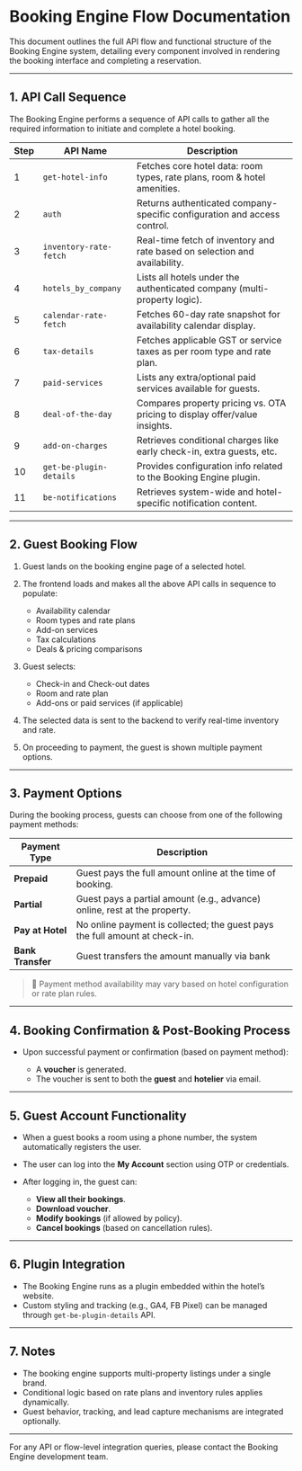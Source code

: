 # Booking Engine Flow Documentation

This document outlines the full API flow and functional structure of the Booking Engine system, detailing every component involved in rendering the booking interface and completing a reservation.

---

## 1. API Call Sequence

The Booking Engine performs a sequence of API calls to gather all the required information to initiate and complete a hotel booking.

| Step | API Name                | Description                                                                |
| ---- | ----------------------- | -------------------------------------------------------------------------- |
| 1    | `get-hotel-info`        | Fetches core hotel data: room types, rate plans, room & hotel amenities.   |
| 2    | `auth`                  | Returns authenticated company-specific configuration and access control.   |
| 3    | `inventory-rate-fetch`  | Real-time fetch of inventory and rate based on selection and availability. |
| 4    | `hotels_by_company`     | Lists all hotels under the authenticated company (multi-property logic).   |
| 5    | `calendar-rate-fetch`   | Fetches 60-day rate snapshot for availability calendar display.            |
| 6    | `tax-details`           | Fetches applicable GST or service taxes as per room type and rate plan.    |
| 7    | `paid-services`         | Lists any extra/optional paid services available for guests.               |
| 8    | `deal-of-the-day`       | Compares property pricing vs. OTA pricing to display offer/value insights. |
| 9    | `add-on-charges`        | Retrieves conditional charges like early check-in, extra guests, etc.      |
| 10   | `get-be-plugin-details` | Provides configuration info related to the Booking Engine plugin.          |
| 11   | `be-notifications`      | Retrieves system-wide and hotel-specific notification content.             |

---

## 2. Guest Booking Flow

1. Guest lands on the booking engine page of a selected hotel.
2. The frontend loads and makes all the above API calls in sequence to populate:

   * Availability calendar
   * Room types and rate plans
   * Add-on services
   * Tax calculations
   * Deals & pricing comparisons
3. Guest selects:

   * Check-in and Check-out dates
   * Room and rate plan
   * Add-ons or paid services (if applicable)
4. The selected data is sent to the backend to verify real-time inventory and rate.
5. On proceeding to payment, the guest is shown multiple payment options.

---

## 3. Payment Options

During the booking process, guests can choose from one of the following payment methods:

| Payment Type      | Description                                                                 |
| ----------------- | --------------------------------------------------------------------------- |
| **Prepaid**       | Guest pays the full amount online at the time of booking.                   |
| **Partial**       | Guest pays a partial amount (e.g., advance) online, rest at the property.   |
| **Pay at Hotel**  | No online payment is collected; the guest pays the full amount at check-in. |
| **Bank Transfer** | Guest transfers the amount manually via bank                                |

> 📌 Payment method availability may vary based on hotel configuration or rate plan rules.

---

## 4. Booking Confirmation & Post-Booking Process

* Upon successful payment or confirmation (based on payment method):

  * A **voucher** is generated.
  * The voucher is sent to both the **guest** and **hotelier** via email.

---

## 5. Guest Account Functionality

* When a guest books a room using a phone number, the system automatically registers the user.
* The user can log into the **My Account** section using OTP or credentials.
* After logging in, the guest can:

  * **View all their bookings**.
  * **Download voucher**.
  * **Modify bookings** (if allowed by policy).
  * **Cancel bookings** (based on cancellation rules).

---

## 6. Plugin Integration

* The Booking Engine runs as a plugin embedded within the hotel’s website.
* Custom styling and tracking (e.g., GA4, FB Pixel) can be managed through `get-be-plugin-details` API.

---

## 7. Notes

* The booking engine supports multi-property listings under a single brand.
* Conditional logic based on rate plans and inventory rules applies dynamically.
* Guest behavior, tracking, and lead capture mechanisms are integrated optionally.

---

For any API or flow-level integration queries, please contact the Booking Engine development team.
